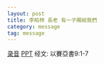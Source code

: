 ```yaml
---
layout: post
title: 李柏林 長老 有一子賜給我們
category: message
tag: message
---
```


[录音](https://drive.google.com/open?id=1iKmZiwO2kKes5DWyBdv9FFefq-Iux6Mz) [PPT](https://drive.google.com/open?id=1mE2A-J750xpjSFrp6SVaMgrwa61Zh867) 经文: 以賽亞書9:1-7
